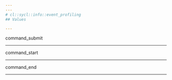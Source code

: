 ```yaml
---
---
# cl::sycl::info::event_profiling
## Values

---
```


command_submit

---

command_start

---

command_end

---
